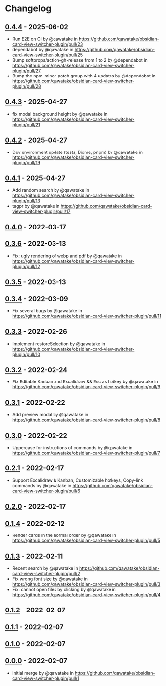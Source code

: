 # Changelog

## [0.4.4](https://github.com/qawatake/obsidian-card-view-switcher-plugin/compare/0.4.3...0.4.4) - 2025-06-02
- Run E2E on CI by @qawatake in https://github.com/qawatake/obsidian-card-view-switcher-plugin/pull/23
- dependabot by @qawatake in https://github.com/qawatake/obsidian-card-view-switcher-plugin/pull/25
- Bump softprops/action-gh-release from 1 to 2 by @dependabot in https://github.com/qawatake/obsidian-card-view-switcher-plugin/pull/27
- Bump the npm-minor-patch group with 4 updates by @dependabot in https://github.com/qawatake/obsidian-card-view-switcher-plugin/pull/28

## [0.4.3](https://github.com/qawatake/obsidian-card-view-switcher-plugin/compare/0.4.2...0.4.3) - 2025-04-27
- fix modal background height by @qawatake in https://github.com/qawatake/obsidian-card-view-switcher-plugin/pull/21

## [0.4.2](https://github.com/qawatake/obsidian-card-view-switcher-plugin/compare/0.4.1...0.4.2) - 2025-04-27
- Dev environment update (tests, Biome, pnpm) by @qawatake in https://github.com/qawatake/obsidian-card-view-switcher-plugin/pull/19

## [0.4.1](https://github.com/qawatake/obsidian-card-view-switcher-plugin/compare/0.4.0...0.4.1) - 2025-04-27
- Add random search by @qawatake in https://github.com/qawatake/obsidian-card-view-switcher-plugin/pull/13
- tagpr by @qawatake in https://github.com/qawatake/obsidian-card-view-switcher-plugin/pull/17

## [0.4.0](https://github.com/qawatake/obsidian-card-view-switcher-plugin/compare/0.3.6...0.4.0) - 2022-03-17

## [0.3.6](https://github.com/qawatake/obsidian-card-view-switcher-plugin/compare/0.3.5...0.3.6) - 2022-03-13
- Fix: ugly rendering of webp and pdf by @qawatake in https://github.com/qawatake/obsidian-card-view-switcher-plugin/pull/12

## [0.3.5](https://github.com/qawatake/obsidian-card-view-switcher-plugin/compare/0.3.4...0.3.5) - 2022-03-13

## [0.3.4](https://github.com/qawatake/obsidian-card-view-switcher-plugin/compare/0.3.3...0.3.4) - 2022-03-09
- Fix several bugs by @qawatake in https://github.com/qawatake/obsidian-card-view-switcher-plugin/pull/11

## [0.3.3](https://github.com/qawatake/obsidian-card-view-switcher-plugin/compare/0.3.2...0.3.3) - 2022-02-26
- Implement restoreSelection by @qawatake in https://github.com/qawatake/obsidian-card-view-switcher-plugin/pull/10

## [0.3.2](https://github.com/qawatake/obsidian-card-view-switcher-plugin/compare/0.3.1...0.3.2) - 2022-02-24
- Fix Editable Kanban and Excalidraw && Esc as hotkey by @qawatake in https://github.com/qawatake/obsidian-card-view-switcher-plugin/pull/9

## [0.3.1](https://github.com/qawatake/obsidian-card-view-switcher-plugin/compare/0.3.0...0.3.1) - 2022-02-22
- Add preview modal by @qawatake in https://github.com/qawatake/obsidian-card-view-switcher-plugin/pull/8

## [0.3.0](https://github.com/qawatake/obsidian-card-view-switcher-plugin/compare/0.2.1...0.3.0) - 2022-02-22
- Uppercase for instructions of commands by @qawatake in https://github.com/qawatake/obsidian-card-view-switcher-plugin/pull/7

## [0.2.1](https://github.com/qawatake/obsidian-card-view-switcher-plugin/compare/0.2.0...0.2.1) - 2022-02-17
- Support Excalidraw & Kanban, Customizable hotkeys, Copy-link commands by @qawatake in https://github.com/qawatake/obsidian-card-view-switcher-plugin/pull/6

## [0.2.0](https://github.com/qawatake/obsidian-card-view-switcher-plugin/compare/0.1.4...0.2.0) - 2022-02-17

## [0.1.4](https://github.com/qawatake/obsidian-card-view-switcher-plugin/compare/0.1.3...0.1.4) - 2022-02-12
- Render cards in the normal order by @qawatake in https://github.com/qawatake/obsidian-card-view-switcher-plugin/pull/5

## [0.1.3](https://github.com/qawatake/obsidian-card-view-switcher-plugin/compare/0.1.2...0.1.3) - 2022-02-11
- Recent search by @qawatake in https://github.com/qawatake/obsidian-card-view-switcher-plugin/pull/2
- Fix wrong font size by @qawatake in https://github.com/qawatake/obsidian-card-view-switcher-plugin/pull/3
- Fix: cannot open files by clicking by @qawatake in https://github.com/qawatake/obsidian-card-view-switcher-plugin/pull/4

## [0.1.2](https://github.com/qawatake/obsidian-card-view-switcher-plugin/compare/0.1.1...0.1.2) - 2022-02-07

## [0.1.1](https://github.com/qawatake/obsidian-card-view-switcher-plugin/compare/0.1.0...0.1.1) - 2022-02-07

## [0.1.0](https://github.com/qawatake/obsidian-card-view-switcher-plugin/compare/0.0.0...0.1.0) - 2022-02-07

## [0.0.0](https://github.com/qawatake/obsidian-card-view-switcher-plugin/commits/0.0.0) - 2022-02-07
- initial merge by @qawatake in https://github.com/qawatake/obsidian-card-view-switcher-plugin/pull/1
